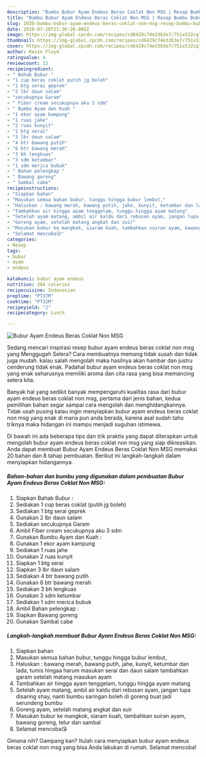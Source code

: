 ```yaml
---
description: "Bumbu Bubur Ayam Endeus Beras Coklat Non MSG | Resep Bumbu Bubur Ayam Endeus Beras Coklat Non MSG Yang Mudah Dan Praktis"
title: "Bumbu Bubur Ayam Endeus Beras Coklat Non MSG | Resep Bumbu Bubur Ayam Endeus Beras Coklat Non MSG Yang Mudah Dan Praktis"
slug: 1039-bumbu-bubur-ayam-endeus-beras-coklat-non-msg-resep-bumbu-bubur-ayam-endeus-beras-coklat-non-msg-yang-mudah-dan-praktis
date: 2020-07-28T21:36:20.085Z
image: https://img-global.cpcdn.com/recipes/cd6429c74e33b3e7/751x532cq70/bubur-ayam-endeus-beras-coklat-non-msg-foto-resep-utama.jpg
thumbnail: https://img-global.cpcdn.com/recipes/cd6429c74e33b3e7/751x532cq70/bubur-ayam-endeus-beras-coklat-non-msg-foto-resep-utama.jpg
cover: https://img-global.cpcdn.com/recipes/cd6429c74e33b3e7/751x532cq70/bubur-ayam-endeus-beras-coklat-non-msg-foto-resep-utama.jpg
author: Kevin Floyd
ratingvalue: 4
reviewcount: 12
recipeingredient:
- " Bahab Bubur "
- "1 cup beras coklat putih jg boleh"
- "1 btg serai geprek"
- "2 lbr daun salam"
- "secukupnya Garam"
- " Fiber cream secukupnya aku 3 sdm"
- " Bumbu Ayam dan Kuah "
- "1 ekor ayam kampung"
- "1 ruas jahe"
- "2 ruas kunyit"
- "1 btg serai"
- "3 lbr daun salam"
- "4 btr bawang putih"
- "6 btr bawang merah"
- "3 bh lengkuas"
- "3 sdm ketumbar"
- "1 sdm merica bubuk"
- " Bahan pelengkap "
- " Bawang goreng"
- " Sambal cabe"
recipeinstructions:
- "Siapkan bahan"
- "Masukan semua bahan bubur, tunggu hingga bubur lembut,"
- "Haluskan : bawang merah, bawang putih, jahe, kunyit, ketumbar dan lada, tumis hingaa harum masukan serai dan daun salam tambahkan garam setelah matang masukan ayam"
- "Tambahkan air hingga ayam tenggelam, tunggu hingga ayam matang"
- "Setelah ayam matang, ambil air kaldu dari rebusan ayam, jangan lupa disaring shay, nanti bumbu saringan boleh di goreng buat jadi serundeng bumbu"
- "Goreng ayam, setelah matang angkat dan suir"
- "Masukan bubur ke mangkok, siaram kuah, tambahkan suiran ayam, bawang goreng, telur dan sambal"
- "Selamat mencoba😘"
categories:
- Resep
tags:
- bubur
- ayam
- endeus

katakunci: bubur ayam endeus 
nutrition: 204 calories
recipecuisine: Indonesian
preptime: "PT37M"
cooktime: "PT32M"
recipeyield: "2"
recipecategory: Lunch

---
```



![Bubur Ayam Endeus Beras Coklat Non MSG](https://img-global.cpcdn.com/recipes/cd6429c74e33b3e7/751x532cq70/bubur-ayam-endeus-beras-coklat-non-msg-foto-resep-utama.jpg)

Sedang mencari inspirasi resep bubur ayam endeus beras coklat non msg yang Menggugah Selera? Cara membuatnya memang tidak susah dan tidak juga mudah. kalau salah mengolah maka hasilnya akan hambar dan justru cenderung tidak enak. Padahal bubur ayam endeus beras coklat non msg yang enak seharusnya memiliki aroma dan cita rasa yang bisa memancing selera kita.



Banyak hal yang sedikit banyak mempengaruhi kualitas rasa dari bubur ayam endeus beras coklat non msg, pertama dari jenis bahan, kedua pemilihan bahan segar sampai cara mengolah dan menghidangkannya. Tidak usah pusing kalau ingin menyiapkan bubur ayam endeus beras coklat non msg yang enak di mana pun anda berada, karena asal sudah tahu triknya maka hidangan ini mampu menjadi suguhan istimewa.


Di bawah ini ada beberapa tips dan trik praktis yang dapat diterapkan untuk mengolah bubur ayam endeus beras coklat non msg yang siap dikreasikan. Anda dapat membuat Bubur Ayam Endeus Beras Coklat Non MSG memakai 20 bahan dan 8 tahap pembuatan. Berikut ini langkah-langkah dalam menyiapkan hidangannya.

<!--inarticleads1-->

##### Bahan-bahan dan bumbu yang digunakan dalam pembuatan Bubur Ayam Endeus Beras Coklat Non MSG:

1. Siapkan  Bahab Bubur :
1. Sediakan 1 cup beras coklat (putih jg boleh)
1. Sediakan 1 btg serai geprek
1. Gunakan 2 lbr daun salam
1. Sediakan secukupnya Garam
1. Ambil  Fiber cream secukupnya aku 3 sdm
1. Gunakan  Bumbu Ayam dan Kuah :
1. Gunakan 1 ekor ayam kampung
1. Sediakan 1 ruas jahe
1. Gunakan 2 ruas kunyit
1. Siapkan 1 btg serai
1. Siapkan 3 lbr daun salam
1. Sediakan 4 btr bawang putih
1. Gunakan 6 btr bawang merah
1. Sediakan 3 bh lengkuas
1. Gunakan 3 sdm ketumbar
1. Sediakan 1 sdm merica bubuk
1. Ambil  Bahan pelengkap :
1. Siapkan  Bawang goreng
1. Gunakan  Sambal cabe




<!--inarticleads2-->

##### Langkah-langkah membuat Bubur Ayam Endeus Beras Coklat Non MSG:

1. Siapkan bahan
1. Masukan semua bahan bubur, tunggu hingga bubur lembut,
1. Haluskan : bawang merah, bawang putih, jahe, kunyit, ketumbar dan lada, tumis hingaa harum masukan serai dan daun salam tambahkan garam setelah matang masukan ayam
1. Tambahkan air hingga ayam tenggelam, tunggu hingga ayam matang
1. Setelah ayam matang, ambil air kaldu dari rebusan ayam, jangan lupa disaring shay, nanti bumbu saringan boleh di goreng buat jadi serundeng bumbu
1. Goreng ayam, setelah matang angkat dan suir
1. Masukan bubur ke mangkok, siaram kuah, tambahkan suiran ayam, bawang goreng, telur dan sambal
1. Selamat mencoba😘




Gimana nih? Gampang kan? Itulah cara menyiapkan bubur ayam endeus beras coklat non msg yang bisa Anda lakukan di rumah. Selamat mencoba!
